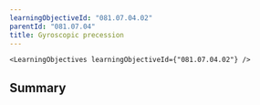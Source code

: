 ```yaml
---
learningObjectiveId: "081.07.04.02"
parentId: "081.07.04"
title: Gyroscopic precession
---
```


```tsx eval
<LearningObjectives learningObjectiveId={"081.07.04.02"} />
```

## Summary
